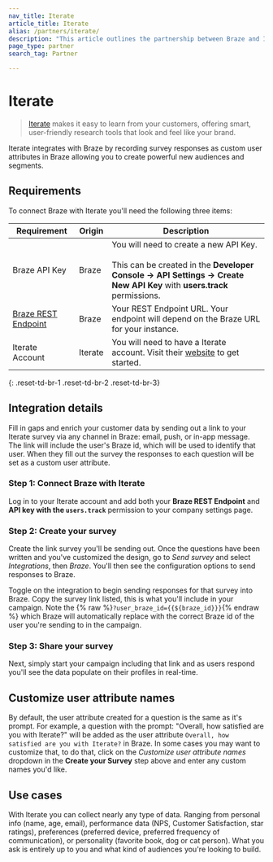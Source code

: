 ```yaml
---
nav_title: Iterate
article_title: Iterate
alias: /partners/iterate/
description: "This article outlines the partnership between Braze and Iterate allowing you to enrich customer data by using surveys to add additional insights."
page_type: partner
search_tag: Partner

---
```


# Iterate

> [Iterate](https://iteratehq.com) makes it easy to learn from your customers, offering smart, user-friendly research tools that look and feel like your brand.

Iterate integrates with Braze by recording survey responses as custom user attributes in Braze allowing you to create powerful new audiences and segments.

## Requirements

To connect Braze with Iterate you'll need the following three items:

| Requirement | Origin | Description |
|---|---|---|
| Braze API Key | Braze | You will need to create a new API Key.<br><br>This can be created in the __Developer Console -> API Settings -> Create New API Key__ with __users.track__ permissions.
| [Braze REST Endpoint][6] | Braze | Your REST Endpoint URL. Your endpoint will depend on the Braze URL for your instance. |
| Iterate Account | Iterate | You will need to have a Iterate account. Visit their [website](https://iteratehq.com/) to get started. |
{: .reset-td-br-1 .reset-td-br-2 .reset-td-br-3}

## Integration details

Fill in gaps and enrich your customer data by sending out a link to your Iterate survey via any channel in Braze: email, push, or in-app message. The link will include the user's Braze id, which will be used to identify that user. When they fill out the survey the responses to each question will be set as a custom user attribute. 

### Step 1: Connect Braze with Iterate

Log in to your Iterate account and add both your **Braze REST Endpoint** and **API key with the `users.track`** permission to your company settings page.

### Step 2: Create your survey

Create the link survey you'll be sending out. Once the questions have been written and you've customized the design, go to *Send survey* and select *Integrations*, then *Braze*. You'll then see the configuration options to send responses to Braze.

Toggle on the integration to begin sending responses for that survey into Braze. Copy the survey link listed, this is what you'll include in your campaign. Note the {% raw %}`?user_braze_id={{${braze_id}}}`{% endraw %} which Braze will automatically replace with the correct Braze id of the user you're sending to in the campaign.

### Step 3: Share your survey

Next, simply start your campaign including that link and as users respond you'll see the data populate on their profiles in real-time.

## Customize user attribute names

By default, the user attribute created for a question is the same as it's prompt. For example, a question with the prompt: "Overall, how satisfied are you with Iterate?" will be added as the user attribute `Overall, how satisfied are you with Iterate?` in Braze. In some cases you may want to customize that, to do that, click on the *Customize user attribute names* dropdown in the **Create your Survey** step above and enter any custom names you'd like.

## Use cases

With Iterate you can collect nearly any type of data. Ranging from personal info (name, age, email), performance data (NPS, Customer Satisfaction, star ratings), preferences (preferred device, preferred frequency of communication), or personality (favorite book, dog or cat person). What you ask is entirely up to you and what kind of audiences you're looking to build.

[6]: {{site.baseurl}}/api/basics?redirected=true#endpoints
